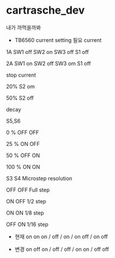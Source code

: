 # cartrasche_dev
내가 까먹을까봐

- TB6560 current setting 필요
current

1A SW1 off SW2 on SW3 off S1 off

2A SW1 on SW2 off SW3 om S1 off

stop current

20% S2 om

50% S2 off

decay

S5,S6

0 % 	OFF	OFF

25 %	ON	OFF

50 %	OFF	ON

100 % 	ON	ON

S3	S4	Microstep resolution

OFF	OFF	Full step

ON	OFF	1/2 step

ON	ON	1/8 step

OFF	ON	1/16 step

- 현재
on on on / off / on / on off / on off

- 변경
on off on / off / off / on on / off off
